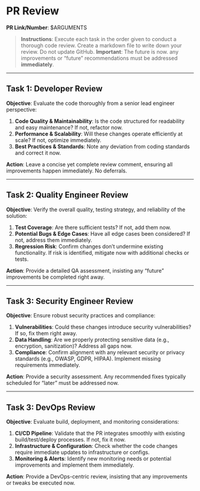 # PR Review

**PR Link/Number**: $ARGUMENTS

> **Instructions**: Execute each task in the order given to conduct a thorough code review. Create a markdown file to write down your review. Do not update GitHub.
> **Important**: The future is now. any improvements or “future” recommendations must be addressed **immediately**.

---

## Task 1: Developer Review

**Objective**: Evaluate the code thoroughly from a senior lead engineer perspective:

1. **Code Quality & Maintainability**: Is the code structured for readability and easy maintenance? If not, refactor now.
2. **Performance & Scalability**: Will these changes operate efficiently at scale? If not, optimize immediately.
3. **Best Practices & Standards**: Note any deviation from coding standards and correct it now.

**Action**: Leave a concise yet complete review comment, ensuring all improvements happen immediately. No deferrals.

---

## Task 2: Quality Engineer Review

**Objective**: Verify the overall quality, testing strategy, and reliability of the solution:

1. **Test Coverage**: Are there sufficient tests? If not, add them now.
2. **Potential Bugs & Edge Cases**: Have all edge cases been considered? If not, address them immediately.
3. **Regression Risk**: Confirm changes don’t undermine existing functionality. If risk is identified, mitigate now with additional checks or tests.

**Action**: Provide a detailed QA assessment, insisting any “future” improvements be completed right away.

---

## Task 3: Security Engineer Review

**Objective**: Ensure robust security practices and compliance:

1. **Vulnerabilities**: Could these changes introduce security vulnerabilities? If so, fix them right away.
2. **Data Handling**: Are we properly protecting sensitive data (e.g., encryption, sanitization)? Address all gaps now.
3. **Compliance**: Confirm alignment with any relevant security or privacy standards (e.g., OWASP, GDPR, HIPAA). Implement missing requirements immediately.

**Action**: Provide a security assessment. Any recommended fixes typically scheduled for “later” must be addressed now.

---

## Task 3: DevOps Review

**Objective**: Evaluate build, deployment, and monitoring considerations:

1. **CI/CD Pipeline**: Validate that the PR integrates smoothly with existing build/test/deploy processes. If not, fix it now.
2. **Infrastructure & Configuration**: Check whether the code changes require immediate updates to infrastructure or configs.
3. **Monitoring & Alerts**: Identify new monitoring needs or potential improvements and implement them immediately.

**Action**: Provide a DevOps-centric review, insisting that any improvements or tweaks be executed now.
